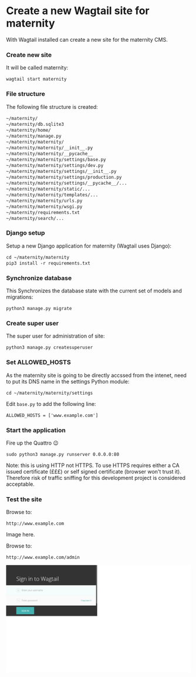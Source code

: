 # Create a new Wagtail site for maternity
With Wagtail installed can create a new site for the maternity CMS.
### Create new site
It will be called maternity:
```
wagtail start maternity
```
### File structure
The following file structure is created:
```
~/maternity/
~/maternity/db.sqlite3
~/maternity/home/
~/maternity/manage.py
~/maternity/maternity/
~/maternity/maternity/__init__.py
~/maternity/maternity/__pycache__
~/maternity/maternity/settings/base.py
~/maternity/maternity/settings/dev.py
~/maternity/maternity/settings/__init__.py
~/maternity/maternity/settings/production.py
~/maternity/maternity/settings/__pycache__/...
~/maternity/maternity/static/...
~/maternity/maternity/templates/...
~/maternity/maternity/urls.py
~/maternity/maternity/wsgi.py
~/maternity/requirements.txt
~/maternity/search/...
```
### Django setup
Setup a new Django application for maternity (Wagtail uses Django):
```
cd ~/maternity/maternity
pip3 install -r requirements.txt
```
### Synchronize database
This Synchronizes the database state with the current set of models and migrations:
```
python3 manage.py migrate
```
### Create super user
The super user for administration of site:
```
python3 manage.py createsuperuser
```
### Set ALLOWED_HOSTS
As the maternity site is going to be directly accssed from the intenet, need to put its DNS name in the settings Python module:
```
cd ~/maternity/maternity/settings
```
Edit `base.py` to add the following line:
```
ALLOWED_HOSTS = ['www.example.com']
```
### Start the application
Fire up the Quattro :wink:
```
sudo python3 manage.py runserver 0.0.0.0:80
```
Note: this is using HTTP not HTTPS. To use HTTPS requires either a CA issued certificate (£££) or self signed certificate (browser won't trust it). Therefore risk of traffic sniffing for this development project is considered acceptable.
### Test the site
Browse to:
```
http://www.example.com
```
Image here.

Browse to:
```
http://www.example.com/admin
```
![Image of admin login screen](https://github.com/childhealth/Wagtail/blob/master/WagtailAdminUI.png)
